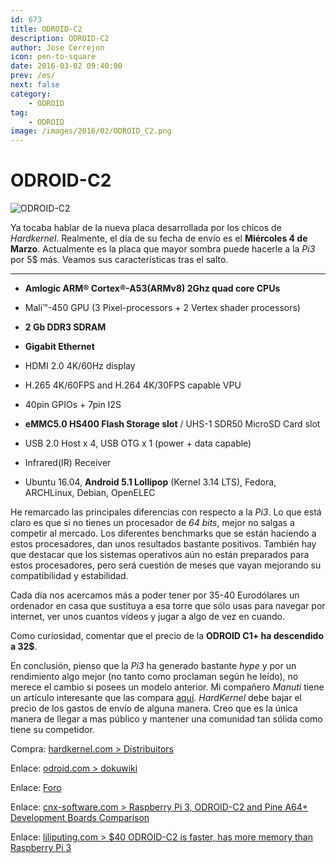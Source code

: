 ```yaml
---
id: 673
title: ODROID-C2
description: ODROID-C2
author: Jose Cerrejon
icon: pen-to-square
date: 2016-03-02 09:40:00
prev: /es/
next: false
category:
    - ODROID
tag:
    - ODROID
image: /images/2016/02/ODROID_C2.png
---
```


# ODROID-C2

![ODROID-C2](/images/2016/02/ODROID_C2.png)

Ya tocaba hablar de la nueva placa desarrollada por los chicos de _Hardkernel_. Realmente, el día de su fecha de envío es el **Miércoles 4 de Marzo**. Actualmente es la placa que mayor sombra puede hacerle a la _Pi3_ por 5$ más. Veamos sus características tras el salto.

---

-   **Amlogic ARM® Cortex®-A53(ARMv8) 2Ghz quad core CPUs**

-   Mali™-450 GPU (3 Pixel-processors + 2 Vertex shader processors)

-   **2 Gb DDR3 SDRAM**

-   **Gigabit Ethernet**

-   HDMI 2.0 4K/60Hz display

-   H.265 4K/60FPS and H.264 4K/30FPS capable VPU

-   40pin GPIOs + 7pin I2S

-   **eMMC5.0 HS400 Flash Storage slot** / UHS-1 SDR50 MicroSD Card slot

-   USB 2.0 Host x 4, USB OTG x 1 (power + data capable)

-   Infrared(IR) Receiver

-   Ubuntu 16.04, **Android 5.1 Lollipop** (Kernel 3.14 LTS), Fedora, ARCHLinux, Debian, OpenELEC

He remarcado las principales diferencias con respecto a la _Pi3_. Lo que está claro es que si no tienes un procesador de _64 bits_, mejor no salgas a competir al mercado. Los diferentes benchmarks que se están haciendo a estos procesadores, dan unos resultados bastante positivos. También hay que destacar que los sistemas operativos aún no están preparados para estos procesadores, pero será cuestión de meses que vayan mejorando su compatibilidad y estabilidad.

Cada día nos acercamos más a poder tener por 35-40 Eurodólares un ordenador en casa que sustituya a esa torre que sólo usas para navegar por internet, ver unos cuantos vídeos y jugar a algo de vez en cuando.

Como curiosidad, comentar que el precio de la **ODROID C1+ ha descendido a 32$**.

En conclusión, pienso que la _Pi3_ ha generado bastante _hype_ y por un rendimiento algo mejor (no tanto como proclaman según he leído), no merece el cambio si posees un modelo anterior. Mi compañero _Manuti_ tiene un artículo interesante que las compara [aquí](https://raspberryparatorpes.net/hardware/raspberry-pi-3-vs-odroid-c2-duelo-en-64bits/). _HardKernel_ debe bajar el precio de los gastos de envío de alguna manera. Creo que es la única manera de llegar a mas público y mantener una comunidad tan sólida como tiene su competidor.

Compra: [hardkernel.com > Distribuitors](https://www.hardkernel.com/main/distributor.php)

Enlace: [odroid.com > dokuwiki](https://odroid.com/dokuwiki/doku.php?id=en:odroid-c2)

Enlace: [Foro](https://forum.odroid.com/viewforum.php?f=134&sid=770523e8532d6ddde3f2a9bebdb2941c)

Enlace: [cnx-software.com > Raspberry Pi 3, ODROID-C2 and Pine A64+ Development Boards Comparison](https://www.cnx-software.com/2016/03/01/raspberry-pi-3-odroid-c2-and-pine-a64-development-boards-comparison/)

Enlace: [liliputing.com > $40 ODROID-C2 is faster, has more memory than Raspberry Pi 3](https://liliputing.com/2016/02/40-odroid-c2-is-faster-has-more-memory-than-raspberry-pi-3.html)
